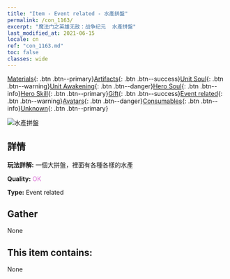 ```yaml
---
title: "Item - Event related - 水產拼盤"
permalink: /con_1163/
excerpt: "魔法门之英雄无敌：战争纪元  水產拼盤"
last_modified_at: 2021-06-15
locale: cn
ref: "con_1163.md"
toc: false
classes: wide
---
```

 [Materials](/ItemsCN/){: .btn .btn--primary}[Artifacts](/ItemsCN/Artifacts/){: .btn .btn--success}[Unit Soul](/ItemsCN/UnitSoul/){: .btn .btn--warning}[Unit Awakening](/ItemsCN/UnitAwakening/){: .btn .btn--danger}[Hero Soul](/ItemsCN/HeroSoul/){: .btn .btn--info}[Hero Skill](/ItemsCN/HeroSkill/){: .btn .btn--primary}[Gift](/ItemsCN/Gift/){: .btn .btn--success}[Event related](/ItemsCN/Events/){: .btn .btn--warning}[Avatars](/ItemsCN/Avatars/){: .btn .btn--danger}[Consumables](/ItemsCN/Consumables/){: .btn .btn--info}[Unknown](/ItemsCN/Unknown/){: .btn .btn--primary}

 ![水產拼盤](/images/t/i_8150013.png)

## 詳情
 **玩法詳解:** 一個大拼盤，裡面有各種各樣的水產

 **Quality:** <span style="color: #DA70D6">OK</span>

 **Type:** Event related

## Gather

  None

## This item contains:

  None

